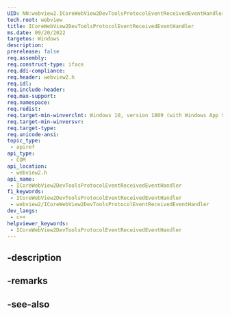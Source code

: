 ```yaml
---
UID: NN:webview2.ICoreWebView2DevToolsProtocolEventReceivedEventHandler
tech.root: webview
title: ICoreWebView2DevToolsProtocolEventReceivedEventHandler
ms.date: 09/20/2022
targetos: Windows
description: 
prerelease: false
req.assembly: 
req.construct-type: iface
req.ddi-compliance: 
req.header: webview2.h
req.idl: 
req.include-header: 
req.max-support: 
req.namespace: 
req.redist: 
req.target-min-winverclnt: Windows 10, version 1809 (with Windows App SDK 1.1 or later)
req.target-min-winversvr: 
req.target-type: 
req.unicode-ansi: 
topic_type:
 - apiref
api_type:
 - COM
api_location:
 - webview2.h
api_name:
 - ICoreWebView2DevToolsProtocolEventReceivedEventHandler
f1_keywords:
 - ICoreWebView2DevToolsProtocolEventReceivedEventHandler
 - webview2/ICoreWebView2DevToolsProtocolEventReceivedEventHandler
dev_langs:
 - c++
helpviewer_keywords:
 - ICoreWebView2DevToolsProtocolEventReceivedEventHandler
---
```


## -description

## -remarks

## -see-also

